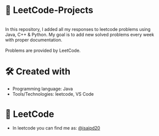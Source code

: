 
# 💼 LeetCode-Projects <a name="about-project"></a>
<br>
In this repository, I added all my responses to leetcode problems using Java, C++ & Python. My goal is to add new solved problems every week with proper documentation. <br><br>
Problems are provided by LeetCode.

# 🛠 Created with
- Programming language: Java
- Tools/Technologies: leetcode, VS Code

# 💎 LeetCode
- In leetcode you can find me as: [@isaipd20](https://leetcode.com/isaipd20/)
